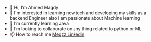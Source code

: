 - 👋 Hi, I’m Ahmed Magdy
- 👀 I'm interested in learning new tech and developing my skills as a backend Engineer also I am passionate about Machine learning 
- 🌱 I’m currently learning Java 
- 💞️ I’m looking to collaborate on any thing related to python or ML
- 📫 How to reach me [Megzz Linkedin](https://www.linkedin.com/in/megzz/)

<!---
megz2020/megz2020 is a ✨ special ✨ repository because its `README.md` (this file) appears on your GitHub profile.
You can click the Preview link to take a look at your changes.
--->
